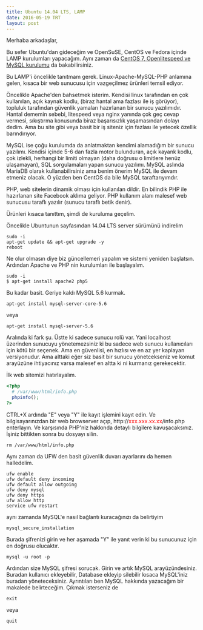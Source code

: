 ```yaml
---
title: Ubuntu 14.04 LTS, LAMP
date: 2016-05-19 TRT
layout: post
---
```


Merhaba arkadaşlar,

Bu sefer Ubuntu'dan gideceğim ve OpenSuSE, CentOS ve Fedora içinde LAMP kurulumları yapacağım. Aynı zaman da <a href="http://linuxkafasi.org/2016/04/29/centos-7-openlitespeed-1-4-mysql-5-7/" target="_blank">CentOS 7, Openlitespeed ve MySQL kurulumu</a> da bakabilirsiniz.


Bu LAMP'i öncelikle tanıtmam gerek. Linux-Apache-MySQL-PHP anlamına gelen, kısaca bir web sunucusu için vazgeçilmez ürünleri temsil ediyor.

Öncelikle Apache'den bahsetmek isterim. Kendisi linux tarafından en çok kullanılan, açık kaynak kodlu, (biraz hantal ama fazlası ile iş görüyor), topluluk tarafından güvenlik yamaları hazırlanan bir sunucu yazılımıdır. Hantal dememin sebebi, litespeed veya nginx yanında çok geç cevap vermesi, sıkıştırma konusunda biraz başarısızlık yaşamasından dolayı dedim. Ama bu site gibi veya basit bir iş siteniz için fazlası ile yetecek özellik barındırıyor.

MySQL ise çoğu kurulumda da anlatmaktan kendimi alamadığım bir sunucu yazılımı. Kendisi içinde 5-6 dan fazla motor bulunduran, açık kayank kodlu, çok izlekli, herhangi bir limiti olmayan (daha doğrusu o limitlere henüz ulaşamayan), SQL sorgulamaları yapan sunucu yazılımı. MySQL aslında MariaDB olarak kullanabilirsiniz ama benim önerim MySQL ile devam etmeniz olacak. O yüzden ben CentOS da bile MySQL taraftarıyımdır.

PHP, web sitelerin dinamik olması için kullanılan dildir. En bilindik PHP ile hazırlanan site Facebook aklıma geliyor. PHP kullanım alanı malesef web sunucusu taraflı yazılır (sunucu taraflı betik denir).

Ürünleri kısaca tanıttım, şimdi de kuruluma geçelim.

Öncelikle Ubuntunun sayfasından 14.04 LTS server sürümünü indirelim

```shell
sudo -i
apt-get update && apt-get upgrade -y
reboot
```

Ne olur olmasın diye biz güncellemeri yapalım ve sistemi yeniden başlatsın. Ardından Apache ve PHP nin kurulumları ile başlayalım.

```shell
sudo -i
$ apt-get install apache2 php5
```

Bu kadar basit. Geriye kaldı MySQL 5.6 kurmak.

```shell
apt-get install mysql-server-core-5.6
```

veya

```
apt-get install mysql-server-5.6
```

Aralında ki fark şu. Üstte ki sadece sunucu rolü var. Yani localhost üzerinden sunucuyu yönetemezsiniz ki bu sadece web sunucu kullanıcıları için kötü bir seçenek. Ama en güvenlisi, en hızlısı ve en az yer kaplayan versiyonudur. Ama alttaki eğer siz basit bir sunucu yönetcekseniz ve komut arayüzüne ihtiyacınız varsa malesef en altta ki ni kurmanız gerekecektir.

İlk web sitemizi hatırlayalım.

```php
<?php
  # /var/www/html/info.php
  phpinfo();
?>
```

CTRL+X ardında "E" veya "Y" ile kayıt işlemini kayıt edin. Ve bilgisayarınızdan bir web browserver açıp, http://<span style="color: #ff0000;">xxx.xxx.xx.xx</span>/info.php enterlayın. Ve karşısında PHP'niz hakkında detaylı bilgilere kavuşacaksınız. İşiniz bittikten sonra bu dosyayı silin.

```shell
rm /var/www/html/info.php
```

Aynı zaman da UFW den basit güvenlik duvarı ayarlarını da hemen halledelim.

```shell
ufw enable
ufw default deny incoming
ufw default allow outgoing
ufw deny mysql
ufw deny https
ufw allow http
service ufw restart
```

aynı zamanda MySQL'e nasıl bağlantı kuracağınızı da belirtiyim

```
mysql_secure_installation
```

Burada şifrenizi girin ve her aşamada "Y" ile yanıt verin ki bu sunucunuz için en doğrusu olucaktır.

```
mysql -u root -p
```

Ardından size MySQL şifresi sorucak. Girin ve artık MySQL arayüzündesiniz. Buradan kullanıcı ekleyebilir, Database ekleyip silebilir kısaca MySQL'iniz buradan yöneteceksiniz. Ayrıntıları ben MySQL hakkında yazacağım bir makalede belirteceğim. Çıkmak isterseniz de

```
exit
```

veya

```
quit
```
